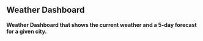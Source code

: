 ## Weather Dashboard
**Weather Dashboard that shows the current weather and a 5-day forecast for a given city.**
